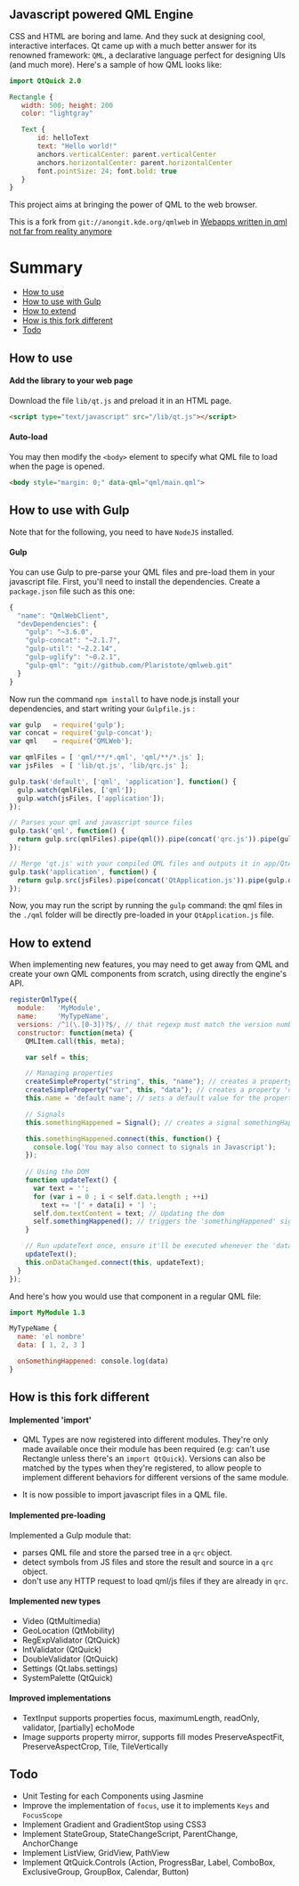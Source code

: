 ## Javascript powered QML Engine
CSS and HTML are boring and lame. And they suck at designing cool, interactive interfaces. Qt came up with a much better answer for its renowned framework: `QML`, a declarative language perfect for designing UIs (and much more). Here's a sample of how QML looks like:

```QML
import QtQuick 2.0

Rectangle {
   width: 500; height: 200
   color: "lightgray"

   Text {
       id: helloText
       text: "Hello world!"
       anchors.verticalCenter: parent.verticalCenter
       anchors.horizontalCenter: parent.horizontalCenter
       font.pointSize: 24; font.bold: true
   }
}
```

This project aims at bringing the power of QML to the web browser.

This is a fork from `git://anongit.kde.org/qmlweb` in [Webapps written in qml not far from reality anymore](http://akreuzkamp.de/2013/07/10/webapps-written-in-qml-not-far-from-reality-anymore)

# Summary
* [How to use](#how-to-use)
* [How to use with Gulp](#how-to-use-with-gulp)
* [How to extend](#how-to-extend)
* [How is this fork different](#how-is-this-fork-different)
* [Todo](#todo)

## How to use
#### Add the library to your web page
Download the file `lib/qt.js` and preload it in an HTML page.

```HTML
<script type="text/javascript" src="/lib/qt.js"></script>
```

#### Auto-load
You may then modify the `<body>` element to specify what QML file to load when the page is opened.

```HTML
<body style="margin: 0;" data-qml="qml/main.qml">
````

## How to use with Gulp
Note that for the following, you need to have `NodeJS` installed.
#### Gulp
You can use Gulp to pre-parse your QML files and pre-load them in your javascript file. First, you'll need to install the dependencies. Create a `package.json` file such as this one:

```Javascript
{
  "name": "QmlWebClient",
  "devDependencies": {
    "gulp": "~3.6.0",
    "gulp-concat": "~2.1.7",
    "gulp-util": "~2.2.14",
    "gulp-uglify": "~0.2.1",
    "gulp-qml": "git://github.com/Plaristote/qmlweb.git"
  }
}
````

Now run the command `npm install` to have node.js install your dependencies, and start writing your `Gulpfile.js` :

```Javascript
var gulp   = require('gulp');
var concat = require('gulp-concat');
var qml    = require('QMLWeb');

var qmlFiles = [ 'qml/**/*.qml', 'qml/**/*.js' ];
var jsFiles  = [ 'lib/qt.js', 'lib/qrc.js' ];

gulp.task('default', ['qml', 'application'], function() {
  gulp.watch(qmlFiles, ['qml']);
  gulp.watch(jsFiles, ['application']);
});

// Parses your qml and javascript source files
gulp.task('qml', function() {
  return gulp.src(qmlFiles).pipe(qml()).pipe(concat('qrc.js')).pipe(gulp.dest('./lib'));
});

// Merge 'qt.js' with your compiled QML files and outputs it in app/QtApplication.js
gulp.task('application', function() {
  return gulp.src(jsFiles).pipe(concat('QtApplication.js')).pipe(gulp.dest('./app'));
});
````

Now, you may run the script by running the `gulp` command: the qml files in the `./qml` folder will be directly pre-loaded in your `QtApplication.js` file.

## How to extend
When implementing new features, you may need to get away from QML and create your own QML components from scratch, using directly the engine's API.

```Javascript
registerQmlType({
  module:   'MyModule',
  name:     'MyTypeName',
  versions: /^1(\.[0-3])?$/, // that regexp must match the version number for the import to work
  constructor: function(meta) {
    QMLItem.call(this, meta);

    var self = this;

    // Managing properties
    createSimpleProperty("string", this, "name"); // creates a property 'name' of type string
    createSimpleProperty("var", this, "data"); // creates a property 'data' of undefined type
    this.name = 'default name'; // sets a default value for the property 'name'

    // Signals
    this.somethingHappened = Signal(); // creates a signal somethingHappened

    this.somethingHappened.connect(this, function() {
      console.log('You may also connect to signals in Javascript');
    });
  
    // Using the DOM
    function updateText() {
      var text = '';
      for (var i = 0 ; i < self.data.length ; ++i)
        text += '[' + data[i] + '] ';
      self.dom.textContent = text; // Updating the dom
      self.somethingHappened(); // triggers the 'somethingHappened' signal.
    }

    // Run updateText once, ensure it'll be executed whenever the 'data' property changes.
    updateText();
    this.onDataChanged.connect(this, updateText);
  }
});
```

And here's how you would use that component in a regular QML file:
```QML
import MyModule 1.3

MyTypeName {
  name: 'el nombre'
  data: [ 1, 2, 3 ]

  onSomethingHappened: console.log(data)
}
```

## How is this fork different
#### Implemented 'import'
- QML Types are now registered into different modules. They're only made available once
  their module has been required (e.g: can't use Rectangle unless there's an `import QtQuick`).
  Versions can also be matched by the types when they're registered, to allow people to implement
  different behaviors for different versions of the same module.

- It is now possible to import javascript files in a QML file.

#### Implemented pre-loading
Implemented a Gulp module that:
- parses QML file and store the parsed tree in a `qrc` object.
- detect symbols from JS files and store the result and source in a `qrc` object.
- don't use any HTTP request to load qml/js files if they are already in `qrc`.

#### Implemented new types
- Video           (QtMultimedia)
- GeoLocation     (QtMobility)
- RegExpValidator (QtQuick)
- IntValidator    (QtQuick)
- DoubleValidator (QtQuick)
- Settings        (Qt.labs.settings)
- SystemPalette   (QtQuick)

#### Improved implementations
* TextInput supports properties focus, maximumLength, readOnly, validator, [partially] echoMode
* Image supports property mirror, supports fill modes PreserveAspectFit, PreserveAspectCrop, Tile, TileVertically

## Todo
- Unit Testing for each Components using Jasmine
- Improve the implementation of `focus`, use it to implements `Keys` and `FocusScope`
- Implement Gradient and GradientStop using CSS3
- Implement StateGroup, StateChangeScript, ParentChange, AnchorChange
- Implement ListView, GridView, PathView
- Implement QtQuick.Controls (Action, ProgressBar, Label, ComboBox, ExclusiveGroup, GroupBox, Calendar, Button)
